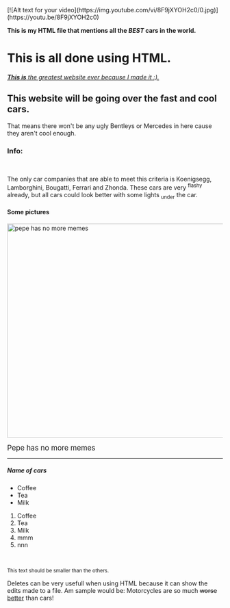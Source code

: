 <html>
<head>
<title> BEST WEBSITE </title>
</head>
<body>
<br><br><br>
[![Alt text for your video](https://img.youtube.com/vi/8F9jXYOH2c0/0.jpg)](https://youtu.be/8F9jXYOH2c0)
<p><b> This is my HTML file that mentions all the <em>BEST</em> cars in the world. </b></p>
<h1> This is all done using HTML. </h1>
<p><u><i> <strong>This is</strong> the greatest website ever because I made it :).</i></u></p>
<h2> This website will be going over the fast and cool cars. </h2>
<p> That means there won't be any ugly Bentleys or Mercedes in here cause they aren't cool enough. </p>
<h3> Info: </h3><br>
<p> The only car companies that are able to meet this criteria is Koenigsegg, Lamborghini, Bougatti, Ferrari and Zhonda. These cars are very  <sup>flashy</sup> already, but all cars could look better with some lights <sub>under</sub> the car.</p>
<h4> Some pictures </h4>
<img src="http://www.kappit.com/img/pics/201603_1131_bfdcb_sm.png" alt="pepe has no more memes" style="width:750px;height:500px;">
<p><big> Pepe has no more memes </big></p>
<hr>

<h5> Name of cars </h5>

<ul>
  <li>Coffee</li>
  <li>Tea</li>
  <li>Milk</li>
</ul>

<ol>
  <li>Coffee</li>
  <li>Tea</li>
  <li>Milk</li>
  <li>mmm</li>
  <li>nnn</li>
</ol>

<br>
<p><small> This text should be smaller than the others. </small></p>
<p> Deletes can be very usefull when using HTML because it can show the edits made to a file. Am sample would be: Motorcycles are so much <del>worse</del> <ins>better</ins> than cars!</p>
</body>
</html>
